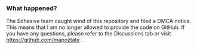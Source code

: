 ### What happened?

The Edhesive team caught wind of this repository and filed a DMCA notice. This means that I am no longer allowed to provide the code on GitHub. If you have any questions, please refer to the Discussions tab or visit https://github.com/mapoztate .
